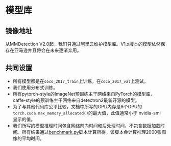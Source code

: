 # 模型库

## 镜像地址

从MMDetection V2.0起，我们只通过阿里云维护模型库。V1.x版本的模型依然保存在亚马逊并且将会在未来逐渐弃用。

## 共同设置

- 所有模型都是在`coco_2017_train`上训练，在`coco_2017_val`上测试。
- 我们使用分布式训练。
- 所有pytorch-style的ImageNet预训练主干网络来自PyTorch的模型库，caffe-style的预训练主干网络来自detectron2最新开源的模型。
- 为了与其他代码库公平比较，文档中所写的GPU内存是8个GPU的`torch.cuda.max_memory_allocated()`的最大值，此值通常小于 nvidia-smi 显示的值。 
- 我们所写的模型推理时间包含网络前向时间和后处理时间，不包含数据加载时间。所有结果通过[benchmark.py](https://github.com/open-mmlab/mmdetection/blob/master/tools/analysis_tools/benchmark.py)脚本计算所得。该脚本会计算推理2000张图像的平均时间。
